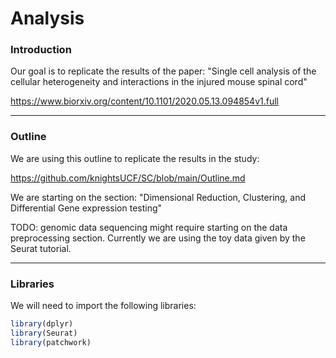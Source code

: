 # Analysis

<h3> Introduction </h3>

Our goal is to replicate the results of the paper: "Single cell analysis of the cellular heterogeneity and interactions in the injured mouse spinal cord"

https://www.biorxiv.org/content/10.1101/2020.05.13.094854v1.full

---

<h3> Outline </h3>

We are using this outline to replicate the results in the study: 

https://github.com/knightsUCF/SC/blob/main/Outline.md

We are starting on the section: "Dimensional Reduction, Clustering, and Differential Gene expression testing"

TODO: genomic data sequencing might require starting on the data preprocessing section. Currently we are using the toy data given by the Seurat tutorial.

---

<h3> Libraries </h3>

We will need to import the following libraries:

```R
library(dplyr)
library(Seurat)
library(patchwork)
```
